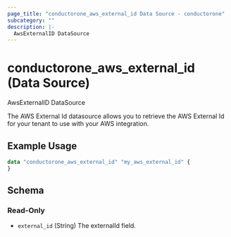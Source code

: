 ```yaml
---
page_title: "conductorone_aws_external_id Data Source - conductorone"
subcategory: ""
description: |-
  AwsExternalID DataSource
---
```


# conductorone_aws_external_id (Data Source)

AwsExternalID DataSource

The AWS External Id datasource allows you to retrieve the AWS External Id for your tenant to use with your AWS integration.

## Example Usage

```terraform
data "conductorone_aws_external_id" "my_aws_external_id" {
}
```

<!-- schema generated by tfplugindocs -->
## Schema

### Read-Only

- `external_id` (String) The externalId field.